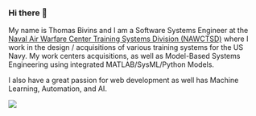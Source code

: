 ### Hi there 👋

My name is Thomas Bivins and I am a Software Systems Engineer at the [Naval Air Warfare Center Training Systems Division (NAWCTSD)](https://www.navair.navy.mil/nawctsd/) where I work in the design / acquisitions of various training systems for the US Navy. My work centers acquisitions, as well as Model-Based Systems Engineering using integrated MATLAB/SysML/Python Models. 

I also have a great passion for web development as well has Machine Learning, Automation, and AI.
<!--
<a href="#">
  <img align="center" src="https://github-readme-stats.vercel.app/api?username=thomasbiv&count_private=true&theme=dark" />
</a>
-->

<a href="#">
  <img align="center" src="https://github-readme-stats.vercel.app/api/top-langs/?username=thomasbiv&layout=compact&count_private=true&theme=dark" />
</a>


<!--
**thomasbiv/thomasbiv** is a ✨ _special_ ✨ repository because its `README.md` (this file) appears on your GitHub profile.

Here are some ideas to get you started:

- 🔭 I’m currently working on ...
- 🌱 I’m currently learning ...
- 👯 I’m looking to collaborate on ...
- 🤔 I’m looking for help with ...
- 💬 Ask me about ...
- 📫 How to reach me: ...
- 😄 Pronouns: ...
- ⚡ Fun fact: ...
-->
